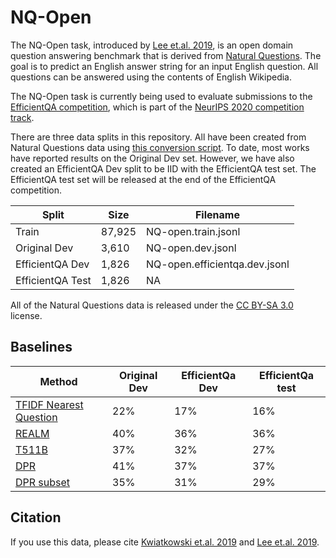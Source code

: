 # NQ-Open

The NQ-Open task, introduced by
[Lee et.al. 2019](https://www.aclweb.org/anthology/P19-1612/), is an open domain
question answering benchmark that is derived from
[Natural Questions](https://ai.google.com/research/NaturalQuestions).
The goal is to predict an English answer string for an input English question.
All questions can be answered using the contents of English Wikipedia.

The NQ-Open task is currently being used to evaluate submissions to the
[EfficientQA competition](https://efficientqa.github.io/),
which is part of the
[NeurIPS 2020 competition track](https://neurips.cc/Conferences/2020/CompetitionTrack).

There are three data splits in this repository. All have been created from
Natural Questions data using
[this conversion script](https://github.com/google-research/language/blob/master/language/orqa/preprocessing/convert_to_nq_open.py).
To date, most works have reported results on the Original Dev set. However, we
have also created an EfficientQA Dev split to be IID with the EfficientQA
test set. The EfficientQA test set will be released at the end of the
EfficientQA competition.

| Split               | Size   | Filename                      |
|---------------------|--------|-------------------------------|
| Train               | 87,925 | NQ-open.train.jsonl           |
| Original Dev        | 3,610  | NQ-open.dev.jsonl             |
| EfficientQA Dev     | 1,826  | NQ-open.efficientqa.dev.jsonl |
| EfficientQA Test    | 1,826  | NA                            |

All of the Natural Questions data is released under the
[CC BY-SA 3.0](https://creativecommons.org/licenses/by-sa/3.0/) license.


## Baselines

| Method                                                                         | Original Dev | EfficientQa Dev | EfficientQa test |
|--------------------------------------------------------------------------------|--------------|-----------------|------------------|
| [TFIDF Nearest Question](https://arxiv.org/abs/2008.02637)                     | 22%          | 17%             | 16%              |
| [REALM](https://github.com/google-research/language/tree/master/language/realm)| 40%          | 36%             | 36%              |
| [T511B](https://efficientqa.github.io/getting_started.html)                    | 37%          | 32%             | 27%              |
| [DPR](https://efficientqa.github.io/getting_started.html)                      | 41%          | 37%             | 37%              |
| [DPR subset](https://efficientqa.github.io/getting_started.html)               | 35%          | 31%             | 29%              |

## Citation
If you use this data, please cite
[Kwiatkowski et.al. 2019](https://www.mitpressjournals.org/doi/full/10.1162/tacl_a_00276)
and [Lee et.al. 2019](https://www.aclweb.org/anthology/P19-1612/).



